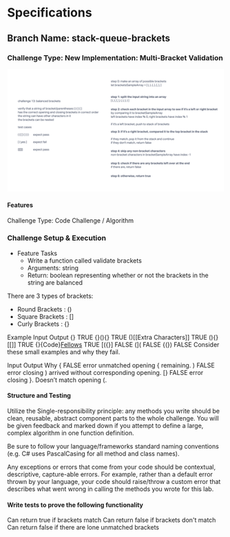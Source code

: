# Specifications

## Branch Name: stack-queue-brackets

### Challenge Type: New Implementation: Multi-Bracket Validation

![Bracket Balance Whiteboard](./bracket-balance-whiteboard.png)

#### Features

Challenge Type: Code Challenge / Algorithm

### Challenge Setup & Execution

- Feature Tasks
  - Write a function called validate brackets
  - Arguments: string
  - Return: boolean representing whether or not the brackets in the string are balanced

There are 3 types of brackets:

- Round Brackets : ()
- Square Brackets : []
- Curly Brackets : {}

Example
Input	Output
{}	TRUE
{}(){}	TRUE
()[[Extra Characters]]	TRUE
(){}[[]]	TRUE
{}{Code}[Fellows](())	TRUE
[({}]	FALSE
(](	FALSE
{(})	FALSE
Consider these small examples and why they fail.

Input	Output	Why
{	FALSE	error unmatched opening { remaining.
)	FALSE	error closing ) arrived without corresponding opening.
[}	FALSE	error closing }. Doesn’t match opening (.

#### Structure and Testing

Utilize the Single-responsibility principle: any methods you write should be clean, reusable, abstract component parts to the whole challenge. You will be given feedback and marked down if you attempt to define a large, complex algorithm in one function definition.

Be sure to follow your language/frameworks standard naming conventions (e.g. C# uses PascalCasing for all method and class names).

Any exceptions or errors that come from your code should be contextual, descriptive, capture-able errors. For example, rather than a default error thrown by your language, your code should raise/throw a custom error that describes what went wrong in calling the methods you wrote for this lab.

#### Write tests to prove the following functionality

Can return true if brackets match
Can return false if brackets don't match
Can return false if there are lone unmatched brackets